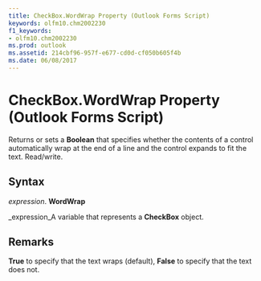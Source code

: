 ```yaml
---
title: CheckBox.WordWrap Property (Outlook Forms Script)
keywords: olfm10.chm2002230
f1_keywords:
- olfm10.chm2002230
ms.prod: outlook
ms.assetid: 214cbf96-957f-e677-cd0d-cf050b605f4b
ms.date: 06/08/2017
---
```



# CheckBox.WordWrap Property (Outlook Forms Script)

Returns or sets a **Boolean** that specifies whether the contents of a control automatically wrap at the end of a line and the control expands to fit the text. Read/write.


## Syntax

 _expression_. **WordWrap**

 _expression_A variable that represents a **CheckBox** object.


## Remarks

 **True** to specify that the text wraps (default), **False** to specify that the text does not.


